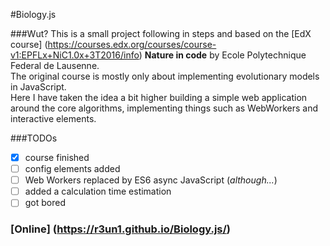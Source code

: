 #Biology.js

###Wut?
This is a small project following in steps and based on the [EdX course] (https://courses.edx.org/courses/course-v1:EPFLx+NiC1.0x+3T2016/info) **Nature in code** by Ecole Polytechnique Federal de Lausenne. <br>
The original course is mostly only about implementing evolutionary models in JavaScript. <br>
Here I have taken the idea a bit higher building a simple web application around the core algorithms, implementing things such as WebWorkers and interactive elements.

###TODOs
* [x] course finished
* [ ] config elements added
* [ ] Web Workers replaced by ES6 async JavaScript (*although...*)
* [ ] added a calculation time estimation
* [ ] got bored

### [Online] (https://r3un1.github.io/Biology.js/)
